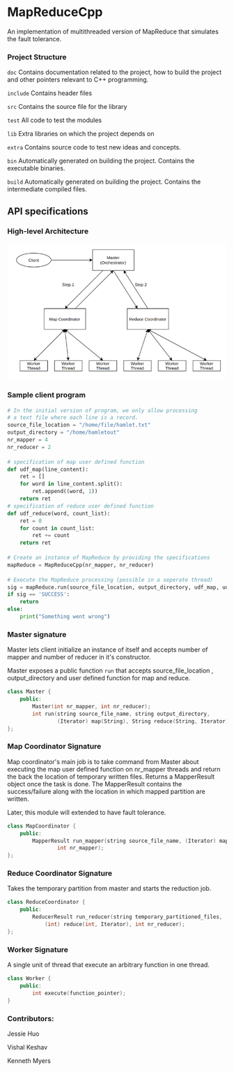 # MapReduceCpp
An implementation of multithreaded version of MapReduce that simulates the fault tolerance.

### Project Structure
`doc` Contains documentation related to the project, how to build the project and other pointers relevant to C++ programming.

`include` Contains header files

`src` Contains the source file for the library

`test` All code to test the modules

`lib` Extra libraries on which the project depends on

`extra` Contains source code to test new ideas and concepts.

`bin` Automatically generated on building the project. Contains the executable binaries.

`build` Automatically generated on building the project. Contains the intermediate compiled files.


## API specifications

### High-level Architecture
![architecture](extra/DesignDiagram/high_level_design.png "High-level design")

### Sample client program

```Python
# In the initial version of program, we only allow processing 
# a text file where each line is a record.
source_file_location = "/home/file/hamlet.txt"
output_directory = "/home/hamletout"
nr_mapper = 4
nr_reducer = 2

# specification of map user defined function
def udf_map(line_content):
    ret = []
    for word in line_content.split():
        ret.append((word, 1))
    return ret
# specification of reduce user defined function
def udf_reduce(word, count_list):
    ret = 0
    for count in count_list:
        ret += count
    return ret

# Create an instance of MapReduce by providing the specifications
mapReduce = MapReduceCpp(nr_mapper, nr_reducer)

# Execute the MapReduce processing (possible in a seperate thread)
sig = mapReduce.run(source_file_location, output_directory, udf_map, udf_reduce)
if sig == 'SUCCESS':
    return
else:
    print("Something went wrong")
```

### Master signature
Master lets client initialize an instance of itself and accepts number of mapper
and number of reducer in it's constructor.

Master exposes a public function `run` that accepts source_file_location
, output_directory and user defined function for map and reduce.

```C++
class Master {
    public:
        Master(int nr_mapper, int nr_reducer);
        int run(string source_file_name, string output_directory,
                (Iterator) map(String), String reduce(String, Iterator));
};
```

### Map Coordinator Signature
Map coordinator's main job is to take command from Master about executing the
map user defined function on nr_mapper threads and return the back the location
of temporary written files. Returns a MapperResult object once the task is done.
The MapperResult contains the success/failure along with the location in which
mapped partition are written.

Later, this module will extended to have fault tolerance.

```C++
class MapCoordinator {
    public:
        MapperResult run_mapper(string source_file_name, (Iterator) map(String),
                int nr_mapper);
};
```

### Reduce Coordinator Signature
Takes the temporary partition from master and starts the reduction job.

```C++
class ReduceCoordinator {
    public:
        ReducerResult run_reducer(string temporary_partitioned_files, 
            (int) reduce(int, Iterator), int nr_reducer);
};
```

### Worker Signature
A single unit of thread that execute an arbitrary function in one thread.

```C++
class Worker {
    public:
        int execute(function_pointer);
}
```

### Contributors:
Jessie Huo

Vishal Keshav

Kenneth Myers